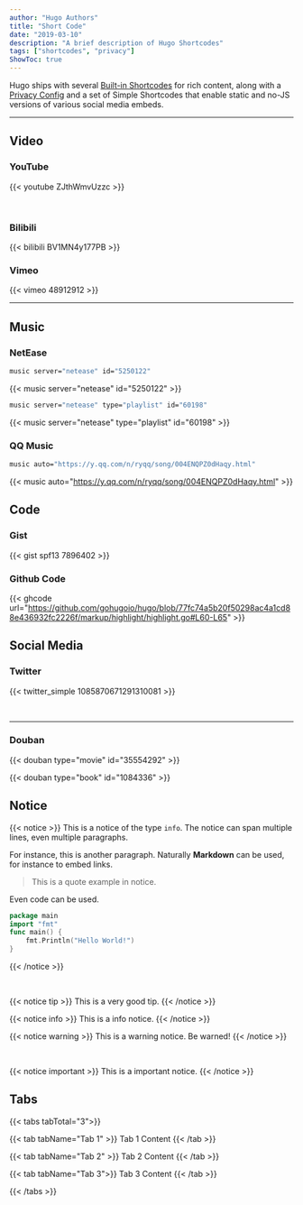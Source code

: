 ```yaml
---
author: "Hugo Authors"
title: "Short Code"
date: "2019-03-10"
description: "A brief description of Hugo Shortcodes"
tags: ["shortcodes", "privacy"]
ShowToc: true
---
```


Hugo ships with several [Built-in Shortcodes](https://gohugo.io/content-management/shortcodes/#use-hugos-built-in-shortcodes) for rich content, along with a [Privacy Config](https://gohugo.io/about/hugo-and-gdpr/) and a set of Simple Shortcodes that enable static and no-JS versions of various social media embeds.
<!--more-->

---

## Video

### YouTube

{{< youtube ZJthWmvUzzc >}}

<br>

### Bilibili

{{< bilibili BV1MN4y177PB >}}


### Vimeo

{{< vimeo 48912912 >}}

---

## Music

### NetEase

```bash
music server="netease" id="5250122"
```

{{< music server="netease" id="5250122" >}}

```bash
music server="netease" type="playlist" id="60198"
```

{{< music server="netease" type="playlist" id="60198" >}}

### QQ Music

```bash
music auto="https://y.qq.com/n/ryqq/song/004ENQPZ0dHaqy.html"
```

{{< music auto="https://y.qq.com/n/ryqq/song/004ENQPZ0dHaqy.html" >}}


## Code

### Gist

{{< gist spf13 7896402 >}}

### Github Code

{{< ghcode url="https://github.com/gohugoio/hugo/blob/77fc74a5b20f50298ac4a1cd88e436932fc2226f/markup/highlight/highlight.go#L60-L65" >}}

## Social Media

### Twitter

{{< twitter_simple 1085870671291310081 >}}

<br>

---

### Douban

{{< douban type="movie" id="35554292" >}}

{{< douban type="book" id="1084336" >}}


## Notice

{{< notice >}}
This is a notice of the type `info`. The notice can span multiple lines, even multiple paragraphs.

For instance, this is another paragraph. Naturally **Markdown** can be used, for instance to embed links.

> This is a quote example in notice.

Even code can be used.
```go
package main
import "fmt"
func main() {
	fmt.Println("Hello World!")
}
```
{{< /notice >}}

<br>

{{< notice tip >}}
This is a very good tip.
{{< /notice >}}

{{< notice info >}}
This is a info notice.
{{< /notice >}}

{{< notice warning >}}
This is a warning notice. Be warned!
{{< /notice >}}

<br>

{{< notice important >}}
This is a important notice.
{{< /notice >}}

## Tabs

{{< tabs tabTotal="3">}}

{{< tab tabName="Tab 1" >}}
Tab 1 Content
{{< /tab >}}

{{< tab tabName="Tab 2" >}}
Tab 2 Content
{{< /tab >}}

{{< tab tabName="Tab 3">}}
Tab 3 Content
{{< /tab >}}

{{< /tabs >}}